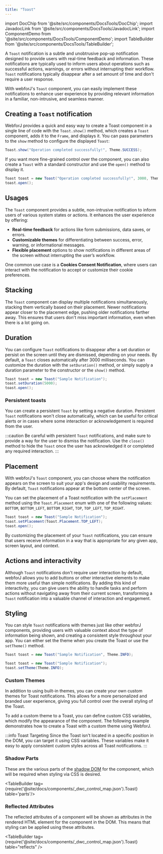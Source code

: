 ```yaml
---
title: "Toast"
---
```

import DocChip from '@site/src/components/DocsTools/DocChip';
import JavadocLink from '@site/src/components/DocsTools/JavadocLink';
import ComponentDemo from '@site/src/components/DocsTools/ComponentDemo';
import TableBuilder from '@site/src/components/DocsTools/TableBuilder';

<DocChip tooltipText="This component renders with a shadow DOM, an API built into the browser that facilitates encapsulation." label="Shadow" component="a" href="../glossary#shadow-dom" target="_blank" clickable={true} iconName="shadow" />
<DocChip tooltipText="The name of the web component that will render in the DOM." label="dwc-toast" clickable={false} iconName='code'/>

<!-- Todo: Is it necessary to mention the dwc-toast-group that the dwc-toast is nested under? -->

<JavadocLink type="toast" location="com/webforj/component/toast/Toast" top='true'/>

A `Toast` notification is a subtle and unobtrusive pop-up notification designed to provide users with real-time feedback and information. These notifications are typically used to inform users about operations such as successful actions, warnings, or errors without interrupting their workflow. `Toast` notifications typically disappear after a set amount of time and don't require a user response.

With webforJ's `Toast` component, you can easily implement these notifications to enhance user experience by providing relevant information in a familiar, non-intrusive, and seamless manner. 

## Creating a `Toast` notification

WebforJ provides a quick and easy way to create a Toast component in a single line of code with the `Toast.show()` method, which creates a `Toast` component, adds it to the `Frame`, and displays it. You can pass parameters to the `show` method to configure the displayed `Toast`:

```java
Toast.show("Operation completed successfully!", Theme.SUCCESS);
```


If you want more fine-grained control over the component, you can also create a `Toast` with a standard constructor and use the `open()` method to display it.

```java
Toast toast = new Toast("Operation completed successfully!", 3000, Theme.SUCCESS, Placement.TOP);
toast.open();
```

<ComponentDemo 
path='https://demo.webforj.com/webapp/controlsamples?class=componentdemos.toastdemos.ToastDemo' 
javaE='https://raw.githubusercontent.com/webforj/ControlSamples/main/src/main/java/demos/componentdemos/toastdemos/ToastDemo.java'
height='200px'
/>

## Usages

The `Toast` component provides a subtle, non-intrusive notification to inform users of various system states or actions. It enhances the user experience by offering:

- **Real-time feedback** for actions like form submissions, data saves, or errors.
- **Customizable themes** for differentiating between success, error, warning, or informational messages.
- **Flexible placement** options to show notifications in different areas of the screen without interrupting the user’s workflow.

One common use case is a **Cookies Consent Notification**, where users can interact with the notification to accept or customize their cookie preferences.

<ComponentDemo 
path='https://demo.webforj.com/webapp/controlsamples?class=componentdemos.toastdemos.ToastCookiesDemo' 
javaE='https://raw.githubusercontent.com/webforj/ControlSamples/main/src/main/java/demos/componentdemos/toastdemos/ToastCookiesDemo.java'
cssURL='https://raw.githubusercontent.com/webforj/ControlSamples/main/src/main/resources/css/toaststyles/toastcookiesdemo_styles.css'
height='350px'
/>

## Stacking

The `Toast` component can display multiple notifications simultaneously, stacking them vertically based on their placement. Newer notifications appear closer to the placement edge, pushing older notifications farther away. This ensures that users don't miss important information, even when there is a lot going on.

## Duration

You can configure `Toast` notifications to disappear after a set duration or persist on the screen until they are dismissed, depending on your needs. By default, a `Toast` closes automatically after 3000 milliseconds. You can customize the duration with the `setDuration()` method, or simply supply a duration parameter to the constructor or the `show()` method.

```java
Toast toast = new Toast("Sample Notification");
toast.setDuration(5000);
toast.open();
```

### Persistent toasts

You can create a persistent `Toast` by setting a negative duration. Persistent `Toast` notifications won't close automatically, which can be useful for critical alerts or in cases where some interaction or acknowledgement is required from the user.

:::caution
Be careful with persistent `Toast` notifications, and make sure to provide a way for the user to dismiss the notification. Use the `close()` method to hide the `Toast` once the user has acknowledged it or completed any required interaction.
:::

## Placement

With webforJ's `Toast` component, you can choose where the notification appears on the screen to suit your app's design and usability requirements. By default, `Toast` notifications appear at the bottom center of the screen. 

You can set the placement of a Toast notification with the `setPlacement` method using the `Toast.Placement` enum with one of the following values: `BOTTOM`, `BOTTOM_LEFT`, `BOTTOM_RIGHT`, `TOP`, `TOP_LEFT`, `TOP_RIGHT`.

```java
Toast toast = new Toast("Sample Notification");
toast.setPlacement(Toast.Placement.TOP_LEFT);
toast.open();
```

<ComponentDemo 
path='https://demo.webforj.com/webapp/controlsamples?class=componentdemos.toastdemos.ToastPlacementDemo' 
javaE='https://raw.githubusercontent.com/webforj/ControlSamples/main/src/main/java/demos/componentdemos/toastdemos/ToastPlacementDemo.java'
height='300px'
/>

By customizing the placement of your `Toast` notifications, you can ensure that users receive information in a way that is appropriate for any given app, screen layout, and context.

## Actions and interactivity

Although `Toast` notifications don't require user interaction by default, webforJ allows you to add buttons or other interactive elements to make them more useful than simple notifications. By adding this kind of interactivity, you can give users the ability to handle tasks and perform actions without navigating away from their current screen, transforming a `Toast` notification into a valuable channel of interaction and engagement. 

<ComponentDemo 
path='https://demo.webforj.com/webapp/controlsamples?class=componentdemos.toastdemos.ToastInteractiveDemo' 
javaE='https://raw.githubusercontent.com/webforj/ControlSamples/main/src/main/java/demos/componentdemos/toastdemos/ToastInteractiveDemo.java'
cssURL='https://raw.githubusercontent.com/webforj/ControlSamples/main/src/main/resources/css/toaststyles/toastinteractivedemo_styles.css'
height='300px'
/>

## Styling

You can style `Toast` notifications with themes just like other webforJ components, providing users with valuable context about the type of information being shown, and creating a consistent style throughout your app. You can either set the theme when you create the Toast or use the `setTheme()` method.

```java
Toast toast = new Toast("Sample Notification", Theme.INFO);
```

```java
Toast toast = new Toast("Sample Notification");
toast.setTheme(Theme.INFO);
```

### Custom Themes

In addition to using built-in themes, you can create your own custom themes for Toast notifications. This allows for a more personalized and branded user experience, giving you full control over the overall styling of the Toast.

To add a custom theme to a Toast, you can define custom CSS variables, which modify the appearance of the component. The following example demonstrates how to create a Toast with a custom theme using WebforJ.

:::info Toast Targeting
Since the Toast isn't located in a specific position in the DOM, you can target it using CSS variables. These variables make it easy to apply consistent custom styles across all Toast notifications.
:::

<ComponentDemo 
path='https://demo.webforj.com/webapp/controlsamples?class=componentdemos.toastdemos.ToastThemeDemo' 
javaE='https://raw.githubusercontent.com/webforj/ControlSamples/main/src/main/java/demos/componentdemos/toastdemos/ToastThemeDemo.java'
cssURL='https://raw.githubusercontent.com/webforj/ControlSamples/main/src/main/resources/css/toaststyles/toastthemedemo_styles.css'
height='200px'
/>

### Shadow Parts

These are the various parts of the [shadow DOM](../glossary#shadow-dom) for the component, which will be required when styling via CSS is desired.

<TableBuilder tag={require('@site/docs/components/_dwc_control_map.json').Toast} table='parts'/>

### Reflected Attributes

The reflected attributes of a component will be shown as attributes in the rendered HTML element for the component in the DOM. This means that styling can be applied using these attributes.

<TableBuilder tag={require('@site/docs/components/_dwc_control_map.json').Toast} table="reflects" />